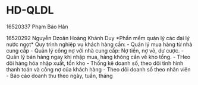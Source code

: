 # HD-QLDL
<p>16520337 Phạm Bảo Hân</p>
16520292 Nguyễn Dzoãn Hoàng Khánh Duy
*Phần mềm quản lý các đại lý nước ngọt*
Quy trình nghiệp vụ khách hàng cần:
- Quản lý mua hàng từ nhà cung cấp 
- Quản lý công nợ với nhà cung cấp: Nợ tiền, nợ vỏ, dư cược.
- Quản lý bán hàng ngay khi nhập mua, hàng không cần về kho tổng.
- THeo dõi hàng hóa nhập xuất, tồn kho
- Thống kê doanh số, theo dõi tình hình thanh toán và công nợ của khách hàng
- Theo dõi doanh số theo nhân viên
- Báo cáo doanh thu theo ngày, tuần, tháng
